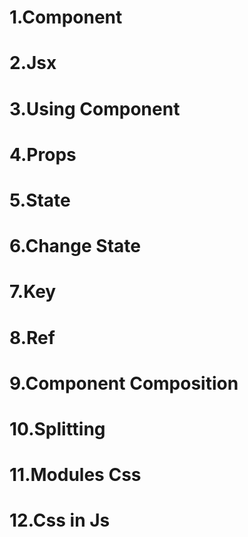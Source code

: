 # 1.Component
# 2.Jsx
# 3.Using Component
# 4.Props
# 5.State
# 6.Change State
# 7.Key
# 8.Ref
# 9.Component Composition
# 10.Splitting
# 11.Modules Css
# 12.Css in Js